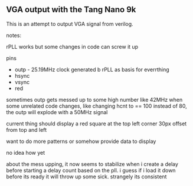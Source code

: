VGA output with the Tang Nano 9k
--------------------------------

This is an attempt to output VGA signal from verilog.

notes:

rPLL works but some changes in code can screw it up

pins
- outp - 25.19MHz clock generated b rPLL as basis for everrthing
- hsync
- vsync
- red

sometimes outp gets messed up to some high number like 42MHz when some unrelated code changes, like changing hcnt to == 100 instead of 80, the outp will explode with a 50MHz signal

current thing should display a red square at the top left corner 30px offset from top and left

want to do more patterns or somehow provide data to display

no idea how yet

about the mess upping, it now seems to stabilize when i create a delay before starting a delay count based on the pll. i guess if i load it down before its ready it will throw up some sick. strangely its consistent


